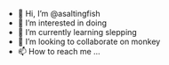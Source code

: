 - 👋 Hi, I’m @asaltingfish
- 👀 I’m interested in doing
- 🌱 I’m currently learning slepping
- 💞️ I’m looking to collaborate on monkey
- 📫 How to reach me ...

<!---
asaltingfish/asaltingfish is a ✨ special ✨ repository because its `README.md` (this file) appears on your GitHub profile.
You can click the Preview link to take a look at your changes.
--->
